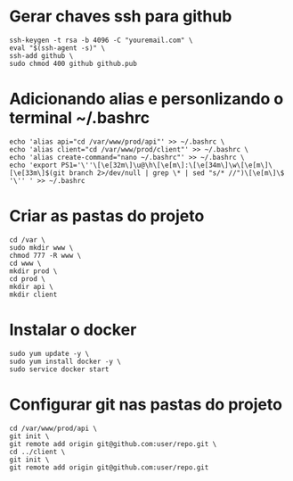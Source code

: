 # Gerar chaves ssh para github
```
ssh-keygen -t rsa -b 4096 -C "youremail.com" \
eval "$(ssh-agent -s)" \
ssh-add github \
sudo chmod 400 github github.pub
```
# Adicionando alias e personlizando o terminal ~/.bashrc
```
echo 'alias api="cd /var/www/prod/api"' >> ~/.bashrc \
echo 'alias client="cd /var/www/prod/client"' >> ~/.bashrc \
echo 'alias create-command="nano ~/.bashrc"' >> ~/.bashrc \
echo 'export PS1='\''\[\e[32m\]\u@\h\[\e[m\]:\[\e[34m\]\w\[\e[m\]\[\e[33m\]$(git branch 2>/dev/null | grep \* | sed "s/* //")\[\e[m\]\$ '\'' ' >> ~/.bashrc
```

# Criar as pastas do projeto
```
cd /var \
sudo mkdir www \
chmod 777 -R www \
cd www \
mkdir prod \
cd prod \
mkdir api \
mkdir client
```
# Instalar o docker
```
sudo yum update -y \
sudo yum install docker -y \
sudo service docker start
```
# Configurar git nas pastas do projeto
```
cd /var/www/prod/api \
git init \
git remote add origin git@github.com:user/repo.git \
cd ../client \
git init \
git remote add origin git@github.com:user/repo.git
```